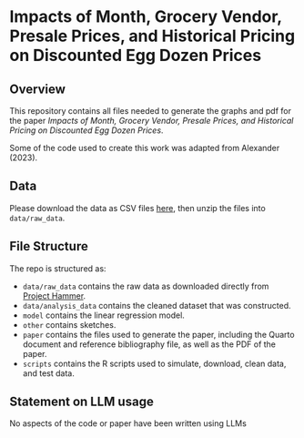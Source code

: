# Impacts of Month, Grocery Vendor, Presale Prices, and Historical Pricing on Discounted Egg Dozen Prices

## Overview

This repository contains all files needed to generate the graphs and pdf for the paper *Impacts of Month, Grocery Vendor, Presale Prices, and Historical Pricing on Discounted Egg Dozen Prices*.

Some of the code used to create this work was adapted from Alexander (2023).

## Data

Please download the data as CSV files [here](https://jacobfilipp.com/hammer/), then unzip the files into `data/raw_data`.


## File Structure

The repo is structured as:

-   `data/raw_data` contains the raw data as downloaded directly from [Project Hammer](https://jacobfilipp.com/hammer/).
-   `data/analysis_data` contains the cleaned dataset that was constructed.
-   `model` contains the linear regression model. 
-   `other` contains sketches.
-   `paper` contains the files used to generate the paper, including the Quarto document and reference bibliography file, as well as the PDF of the paper. 
-   `scripts` contains the R scripts used to simulate, download, clean data, and test data.


## Statement on LLM usage

No aspects of the code or paper have been written using LLMs 